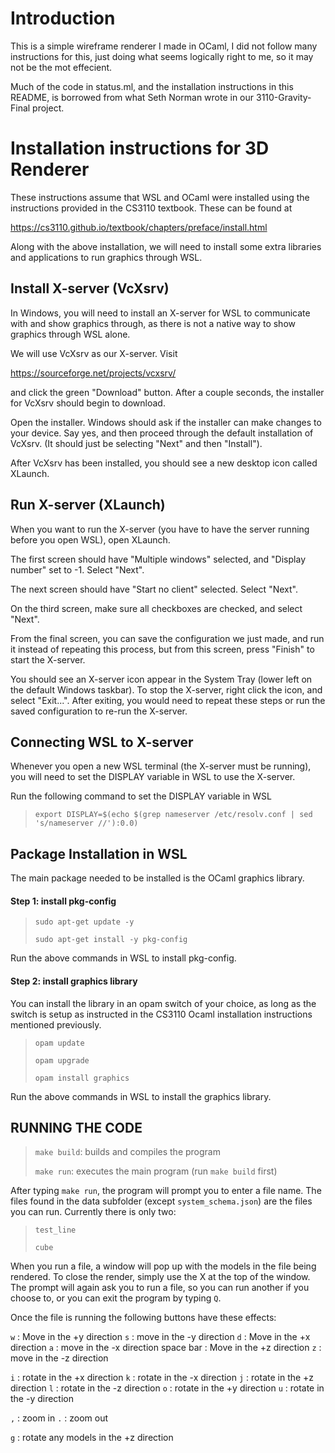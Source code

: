 # Introduction

This is a simple wireframe renderer I made in OCaml, I did not follow 
many instructions for this, just doing what seems logically right to 
me, so it may not be the mot effecient.

Much of the code in status.ml, and the installation instructions in this 
README, is borrowed from what Seth Norman wrote in our 
3110-Gravity-Final project. 



# Installation instructions for 3D Renderer 

These instructions assume that WSL and OCaml were installed using the 
instructions provided in the CS3110 textbook. These can be found at

https://cs3110.github.io/textbook/chapters/preface/install.html

Along with the above installation, we will need to install some extra libraries
and applications to run graphics through WSL. 



## Install X-server (VcXsrv)

In Windows, you will need to install an X-server for WSL to communicate with
and show graphics through, as there is not a native way to show graphics through
WSL alone.

We will use VcXsrv as our X-server. Visit 

https://sourceforge.net/projects/vcxsrv/ 

and click the green "Download" button. After a couple seconds, the installer 
for VcXsrv should begin to download. 

Open the installer. Windows should ask if the installer can make changes to your
device. Say yes, and then proceed through the default installation of VcXsrv.
(It should just be selecting "Next" and then "Install").

After VcXsrv has been installed, you should see a new desktop icon called
XLaunch. 



## Run X-server (XLaunch)

When you want to run the X-server (you have to have the server running before
you open WSL), open XLaunch.

The first screen should have "Multiple windows" selected, and "Display number"
set to -1. Select "Next".

The next screen should have "Start no client" selected. Select "Next".

On the third screen, make sure all checkboxes are checked, and select "Next".

From the final screen, you can save the configuration we just made, and run it
instead of repeating this process, but from this screen, press "Finish" to start
the X-server.

You should see an X-server icon appear in the System Tray (lower left on the
default Windows taskbar). To stop the X-server, right click the icon, and select
"Exit...". After exiting, you would need to repeat these steps or run the saved
configuration to re-run the X-server.



## Connecting WSL to X-server

Whenever you open a new WSL terminal (the X-server must be running), you will
need to set the DISPLAY variable in WSL to use the X-server.

Run the following command to set the DISPLAY variable in WSL

>`export DISPLAY=$(echo $(grep nameserver /etc/resolv.conf | sed 's/nameserver //'):0.0)`



## Package Installation in WSL

The main package needed to be installed is the OCaml graphics library.

#### Step 1: install pkg-config

>`sudo apt-get update -y`
>
>`sudo apt-get install -y pkg-config`

Run the above commands in WSL to install pkg-config.

#### Step 2: install graphics library

You can install the library in an opam switch of your choice, as long as the
switch is setup as instructed in the CS3110 Ocaml installation instructions 
mentioned previously.

>`opam update`
>
>`opam upgrade`
>
>`opam install graphics`

Run the above commands in WSL to install the graphics library.



## RUNNING THE CODE

>`make build`: builds and compiles the program
>
>`make run`: executes the main program (run `make build` first)

After typing `make run`, the program will prompt you to enter a file name. 
The files found in the data subfolder (except `system_schema.json`) are the
files you can run. Currently there is only two:

>`test_line`
>
>`cube`

When you run a file, a window will pop up with the models in the file being rendered.
To close the render, simply use the X at the top of the window. The prompt will
again ask you to run a file, so you can run another if you choose to, or you
can exit the program by typing `Q`.

Once the file is running the following buttons have these effects:

`w` : Move in the +y direction
`s` : move in the -y direction
`d` : Move in the +x direction
`a` : move in the -x direction
space bar : Move in the +z direction
`z` : move in the -z direction

`i` : rotate in the +x direction
`k` : rotate in the -x direction
`j` : rotate in the +z direction
`l` : rotate in the -z direction
`o` : rotate in the +y direction
`u` : rotate in the -y direction

`,` : zoom in
`.` : zoom out

`g` : rotate any models in the +z direction